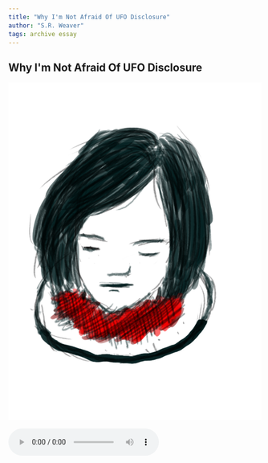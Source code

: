 ```yaml
---
title: "Why I'm Not Afraid Of UFO Disclosure"
author: "S.R. Weaver"
tags: archive essay
---
```

## Why I'm Not Afraid Of UFO Disclosure
![image](https://github.com/LWFlouisa/UploadedFairyRadio/blob/main/Images/ehena-marie.png?raw=true)

 <audio controls>
  <source src="https://lwflouisa.github.io/UploadedFairyRadio/Audio/WhyImNotAfraidOfUFODisclosure.webm" type="audio/mpeg">
Your browser does not support the audio element.
</audio>
